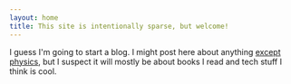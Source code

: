 ```yaml
---
layout: home
title: This site is intentionally sparse, but welcome!
---
```


I guess I'm going to start a blog. I might post here about anything [except physics](https://quark.rodeo), but I suspect it will mostly be about books I read and tech stuff I think is cool.

